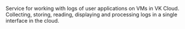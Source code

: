 Service for working with logs of user applications on VMs in VK Cloud. Collecting, storing, reading, displaying and processing logs in a single interface in the cloud.

